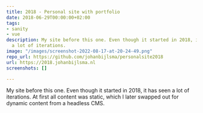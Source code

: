 ```yaml
---
title: 2018 - Personal site with portfolio
date: 2018-06-29T00:00:00+02:00
tags:
- sanity
- vue
description: My site before this one. Even though it started in 2018, it has seen
  a lot of iterations.
image: "/images/screenshot-2022-08-17-at-20-24-49.png"
repo_url: https://github.com/johanbijlsma/personalsite2018
url: https://2018.johanbijlsma.nl
screenshots: []

---
```

My site before this one. Even though it started in 2018, it has seen a lot of iterations. At first all content was static, which I later swapped out for dynamic content from a headless CMS. 